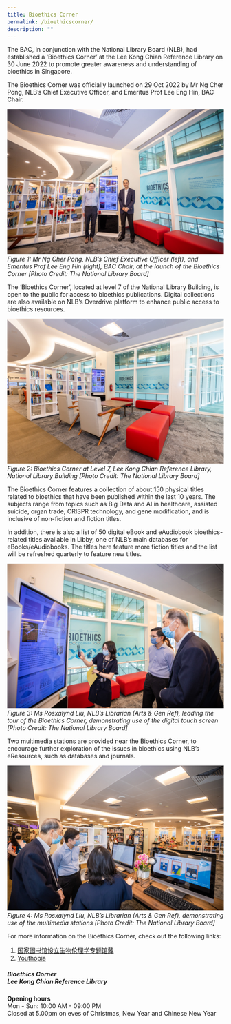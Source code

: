 ```yaml
---
title: Bioethics Corner
permalink: /bioethicscorner/
description: ""
---
```

The BAC, in conjunction with the National Library Board (NLB), had established a ‘Bioethics Corner’ at the Lee Kong Chian Reference Library on 30 June 2022 to promote greater awareness and understanding of bioethics in Singapore.

The Bioethics Corner was officially launched on 29 Oct 2022 by Mr Ng Cher Pong, NLB’s Chief Executive Officer, and Emeritus Prof Lee Eng Hin, BAC Chair. 

![](/images/NLB%20Bioethics%20Corner/_P8A1067.jpg)
*Figure 1: Mr Ng Cher Pong, NLB’s Chief Executive Officer (left), and Emeritus Prof Lee Eng Hin (right), BAC Chair, at the launch of the Bioethics Corner [Photo Credit: The National Library Board]*

The ‘Bioethics Corner’, located at level 7 of the National Library Building, is open to the public for access to bioethics publications. Digital collections are also available on NLB’s Overdrive platform to enhance public access to bioethics resources.

![](/images/NLB%20Bioethics%20Corner/_P8A1015.jpg)
*Figure 2: Bioethics Corner at Level 7, Lee Kong Chian Reference Library, National Library Building [Photo Credit: The National Library Board]* 

The Bioethics Corner features a collection of about 150 physical titles related to bioethics that have been published within the last 10 years. The subjects range from topics such as Big Data and AI in healthcare, assisted suicide, organ trade, CRISPR technology, and gene modification, and is inclusive of non-fiction and fiction titles. 

In addition, there is also a list of 50 digital eBook and eAudiobook bioethics-related titles available in Libby, one of NLB’s main databases for eBooks/eAudiobooks. The titles here feature more fiction titles and the list will be refreshed quarterly to feature new titles. 

![](/images/NLB%20Bioethics%20Corner/_P8A1050.jpg)
*Figure 3: Ms Rosxalynd Liu, NLB’s Librarian (Arts & Gen Ref), leading the tour of the Bioethics Corner, demonstrating use of the digital touch screen
[Photo Credit: The National Library Board]*

Two multimedia stations are provided near the Bioethics Corner, to encourage further exploration of the issues in bioethics using NLB’s eResources, such as databases and journals.

![](/images/NLB%20Bioethics%20Corner/_P8A1062.jpg)
*Figure 4: Ms Rosxalynd Liu, NLB’s Librarian (Arts & Gen Ref), demonstrating use of the multimedia stations
[Photo Credit: The National Library Board]*

For more information on the Bioethics Corner, check out the following links:<br>
1. [国家图书馆设立生物伦理学专题馆藏](https://www.8world.com/singapore/nlb-partnering-with-bioethics-advisory-committee-bring-resources-on-bioethics-1958496)<br>
2. [Youthopia](https://youthopia.sg/read/nlb-launches-bioethics-corner-at-lee-kong-chian-reference-library-with-over-160-books/)<br>


##### Bioethics Corner<br>Lee Kong Chian Reference Library

**Opening hours<br>**
Mon - Sun: 10:00 AM - 09:00 PM<br>
Closed at 5.00pm on eves of Christmas, New Year and Chinese New Year